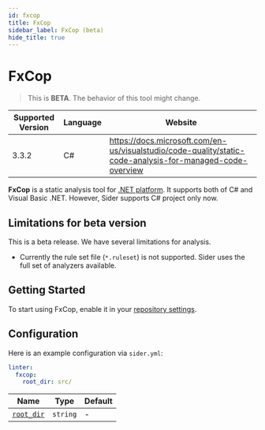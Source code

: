 ```yaml
---
id: fxcop
title: FxCop
sidebar_label: FxCop (beta)
hide_title: true
---
```


# FxCop

> This is **BETA**. The behavior of this tool might change.

| Supported Version | Language | Website                                                                                                   |
| ----------------- | -------- | --------------------------------------------------------------------------------------------------------- |
| 3.3.2             | C#       | https://docs.microsoft.com/en-us/visualstudio/code-quality/static-code-analysis-for-managed-code-overview |

**FxCop** is a static analysis tool for [.NET platform](https://dotnet.microsoft.com/). It supports both of C# and Visual Basic .NET. However, Sider supports C# project only now.

## Limitations for beta version

This is a beta release. We have several limitations for analysis.

- Currently the rule set file (`*.ruleset`) is not supported. Sider uses the full set of analyzers available.

## Getting Started

To start using FxCop, enable it in your [repository settings](../../getting-started/repository-settings.md).

## Configuration

Here is an example configuration via `sider.yml`:

```yaml
linter:
  fxcop:
    root_dir: src/
```

| Name                                                                                  | Type     | Default |
| ------------------------------------------------------------------------------------- | -------- | ------- |
| [`root_dir`](../../getting-started/custom-configuration.md#linteranalyzer_idroot_dir) | `string` | -       |
